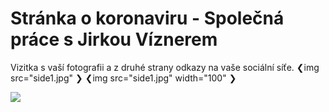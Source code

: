  # Stránka o koronaviru - Společná práce s Jirkou Víznerem
 Vizitka s vaší fotografii a z druhé strany odkazy na vaše sociální síťe.
❮img src="side1.jpg" ❯
❮img src="side1.jpg" width="100" ❯



![](side1.jpg)
